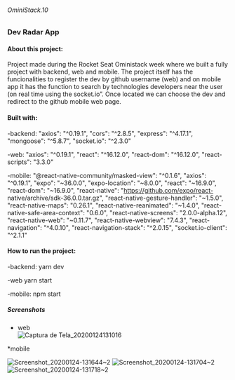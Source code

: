###### OminiStack.10

### Dev Radar App

#### About this project:

Project made during the Rocket Seat Oministack week where we built a fully project with backend, web and mobile. The project itself has the funcionalities to register the dev by github username (web) and on mobile app it has the function to search by technologies developers near the user (on real time using the socket.io”. Once located we can choose the dev and redirect to the github mobile web page.


#### Built with:

-backend:
   "axios": "^0.19.1",
   "cors": "^2.8.5",
   "express": "^4.17.1",
   "mongoose": "^5.8.7",
   "socket.io": "^2.3.0"

-web:
   "axios": "^0.19.1",
   "react": "^16.12.0",
   "react-dom": "^16.12.0",
   "react-scripts": "3.3.0"

-mobile:
   "@react-native-community/masked-view": "^0.1.6",
   "axios": "^0.19.1",
   "expo": "~36.0.0",
   "expo-location": "~8.0.0",
   "react": "~16.9.0",
   "react-dom": "~16.9.0",
   "react-native": "https://github.com/expo/react-         native/archive/sdk-36.0.0.tar.gz",
   "react-native-gesture-handler": "~1.5.0",
   "react-native-maps": "0.26.1",
   "react-native-reanimated": "~1.4.0",
   "react-native-safe-area-context": "0.6.0",
   "react-native-screens": "2.0.0-alpha.12",
   "react-native-web": "~0.11.7",
   "react-native-webview": "7.4.3",
   "react-navigation": "^4.0.10",
   "react-navigation-stack": "^2.0.15",
   "socket.io-client": "^2.1.1"

#### How to run the project:

-backend:
  yarn dev

-web 
  yarn start
  
-mobile:
  npm start
  
  ##### Screenshots
* web  
![Captura de Tela_20200124131016](https://user-images.githubusercontent.com/44758312/73097065-0dd89a80-3ec5-11ea-8c82-18e056d783d9.png)

*mobile

![Screenshot_20200124-131644~2](https://user-images.githubusercontent.com/44758312/73097066-0dd89a80-3ec5-11ea-9920-8ffad12becf3.png)
![Screenshot_20200124-131704~2](https://user-images.githubusercontent.com/44758312/73097067-0dd89a80-3ec5-11ea-9482-d5b0e35db9e2.png)
![Screenshot_20200124-131718~2](https://user-images.githubusercontent.com/44758312/73097068-0e713100-3ec5-11ea-8a1d-a2752cc21634.png)

